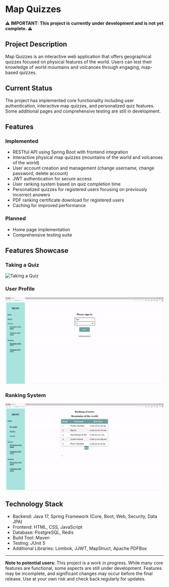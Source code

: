 # Map Quizzes

**⚠️ IMPORTANT: This project is currently under development and is not yet complete. ⚠️**

## Project Description

Map Quizzes is an interactive web application that offers geographical quizzes focused on physical features of the world. Users can test their knowledge of world mountains and volcanoes through engaging, map-based quizzes.

## Current Status

The project has implemented core functionality including user authentication, interactive map quizzes, and personalized quiz features. Some additional pages and comprehensive testing are still in development.

## Features

### Implemented
- RESTful API using Spring Boot with frontend integration
- Interactive physical map quizzes (mountains of the world and volcanoes of the world)
- User account creation and management (change username, change password, delete account)
- JWT authentication for secure access
- User ranking system based on quiz completion time
- Personalized quizzes for registered users focusing on previously incorrect answers
- PDF ranking certificate download for registered users
- Caching for improved performance

### Planned
- Home page implementation
- Comprehensive testing suite

## Features Showcase

### Taking a Quiz
![Taking a Quiz](./assets/quiz-demo.gif)

### User Profile
![User Profile](./assets/user-profile-demo.gif)

### Ranking System
![Ranking System](./assets/ranking-demo.gif)

## Technology Stack

- Backend: Java 17, Spring Framework (Core, Boot, Web, Security, Data JPA)
- Frontend: HTML, CSS, JavaScript
- Database: PostgreSQL, Redis
- Build Tool: Maven
- Testing: JUnit 5
- Additional Libraries: Lombok, JJWT, MapStruct, Apache PDFBox 
---

**Note to potential users:**
This project is a work in progress. While many core features are functional, some aspects are still under development. Features may be incomplete, and significant changes may occur before the final release. Use at your own risk and check back regularly for updates.